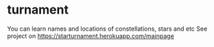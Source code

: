 # turnament
You can learn names and locations of constellations, stars and etc
See project on https://starturnament.herokuapp.com/mainpage
